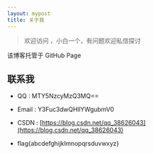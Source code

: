 ```yaml
---
layout: mypost
title: 关于我
---
```


> 欢迎访问 ，小白一个，有问题欢迎私信探讨

该博客托管于 GitHub Page   




## 联系我

- QQ : MTY5NzcyMzQ3MQ==

- Email : Y3Fuc3dwQHllYWgubmV0

- CSDN : [https://blog.csdn.net/qq_38626043](https://blog.csdn.net/qq_38626043)

- flag{abcdefghijklmnopqrsduvwxyz}
